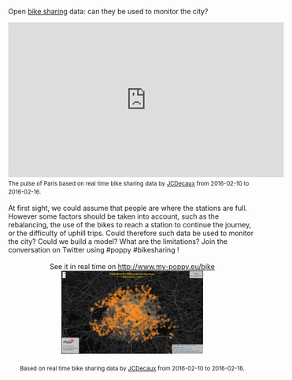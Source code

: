 Open <a href='http://www.my-poppy.eu/bikes'>bike sharing</a> data: can they be used to monitor the city?<br>
<iframe width="560" height="315" src="https://www.youtube.com/embed/h-9Gxtj9Fok?html5=1&loop=1&playlist=h-9Gxtj9Fok" frameborder="0" allowfullscreen></iframe>
<small>
The pulse of Paris based on real time bike sharing data by <a href="http://developer.jcdecaux.com">JCDecaux</a> from 2016-02-10 to 2016-02-16.
</small><br><br>
At first sight, we could assume that people are where the stations are full. However some factors should be taken into account, such as the rebalancing, the use of the bikes to reach a station to continue the journey, or the difficulty of uphill trips. Could therefore such data be used to monitor the city? Could we build a model? What are the limitations? Join the conversation on Twitter using #poppy #bikesharing !
<br><br>
<center>
See it in real time on <a href="http://www.my-poppy.eu/bikes">http://www.my-poppy.eu/bike</a><br>
<a href="http://www.my-poppy.eu/bikes"><img style="width:57%; height:auto" class="im imbike" src="../images/20160208_jcdecaux.png" ></a>
<small><br><br>
Based on real time bike sharing data by <a href="http://developer.jcdecaux.com">JCDecaux</a> from 2016-02-10 to 2016-02-16.</small>
</center>

